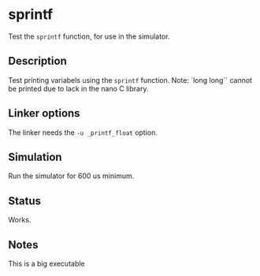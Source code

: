 # sprintf

Test the `sprintf` function, for use in the simulator.

## Description

Test printing variabels using the `sprintf` function. Note: `long long`` cannot be printed
due to lack in the nano C library.

## Linker options

The linker needs the `-u _printf_float` option.

## Simulation

Run the simulator for 600 us minimum.

## Status

Works.

## Notes

This is a big executable
